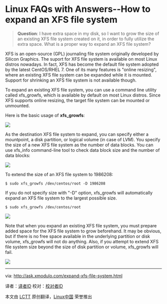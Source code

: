 Linux FAQs with Answers--How to expand an XFS file system
================================================================================
> **Question**: I have extra space in my disk, so I want to grow the size of an existing XFS file system created on it, in order to fully utilize the extra space. What is a proper way to expand an XFS file system? 

XFS is an open-source (GPL) journaling file system originally developed by Silicon Graphics. The suport for XFS file system is available on most Linux distros nowadays. In fact, XFS has become the default file system adopted by the latest CentOS/RHEL 7. One of its many features is "online resizing", where an existing XFS file system can be expanded while it is mounted. Support for shrinking an XFS file system is not available though.

To expand an existing XFS file system, you can use a command line utility called xfs_growfs, which is available by default on most Linux distros. Since XFS supports online resizing, the target file system can be mounted or unmounted.

Here is the basic usage of **xfs_growfs**:

![](https://farm6.staticflickr.com/5551/14915082088_b4e29af3cf_z.jpg)

As the destination XFS file system to expand, you can specify either a mountpoint, a disk partition, or logical volume (in case of LVM). You specify the size of a new XFS file system as the number of data blocks. You can use xfs_info command-line tool to check data block size and the number of data blocks:

![](https://farm6.staticflickr.com/5584/14915075270_cd272d4468_z.jpg)

To extend the size of an XFS file system to 1986208:

    $ sudo xfs_growfs /dev/centos/root -D 1986208

If you do not specify size with "-D" option, xfs_growfs will automatically expand an XFS file system to the largest possible size.

    $ sudo xfs_growfs /dev/centos/root

![](https://farm6.staticflickr.com/5569/14914950529_ddfb71c8dd_z.jpg)

Note that when you expand an existing XFS file system, you must prepare added space for the XFS file system to grow beforehand. It may be obvious, but if there is no free space available in the underlying partition or disk volume, xfs_growfs will not do anything. Also, if you attempt to extend XFS file system size beyond the size of disk partition or volume, xfs_growfs will fail.

![](https://farm4.staticflickr.com/3870/15101281542_98a49a7c3a_z.jpg)

--------------------------------------------------------------------------------

via: http://ask.xmodulo.com/expand-xfs-file-system.html

译者：[译者ID](https://github.com/译者ID)
校对：[校对者ID](https://github.com/校对者ID)

本文由 [LCTT](https://github.com/LCTT/TranslateProject) 原创翻译，[Linux中国](http://linux.cn/) 荣誉推出